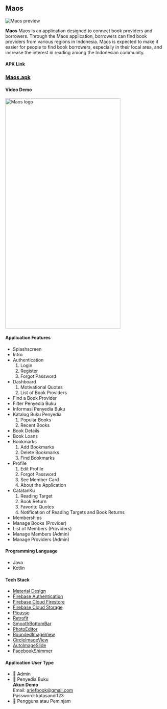 <h2>Maos</h2>
<img src="https://i.imgur.com/NUKx190.png" alt="Maos preview"/>

**Maos** Maos is an application designed to connect book providers and borrowers. Through the Maos application, borrowers can find book providers from various regions in Indonesia. Maos is expected to make it easier for people to find book borrowers, especially in their local area, and increase the interest in reading among the Indonesian community.

#### APK Link
### [Maos.apk](https://drive.google.com/file/d/1YzoT4t5O3HMTXdS1dWz2bHA4z2Ax97Qh/view?usp=sharing)

#### Video Demo
[<img src="https://i.imgur.com/ZSdxLth.jpeg" width="360" height="720" alt="Maos logo"/>](http://www.youtube.com/watch?v=-QP9G_aX8qY "")

#### Application Features
- Splashscreen
- Intro
- Authentication
    1. Login
    2. Register
    3. Forgot Password
- Dashboard
    1. Motivational Quotes
    2. List of Book Providers
- Find a Book Provider
- Filter Penyedia Buku
- Informasi Penyedia Buku
- Katalog Buku Penyedia
    1. Popular Books
    2. Recent Books
- Book Details
- Book Loans
- Bookmarks
    1. Add Bookmarks
    2. Delete Bookmarks
    3. Find Bookmarks
- Profile
    1. Edit Profile
    2. Forgot Password
    3. See Member Card
    4. About the Application
- CatatanKu
    1. Reading Target
    2. Book Return 
    3. Favorite Quotes
    4. Notification of Reading Targets and Book Returns
- Memberships
- Manage Books (Provider)
- List of Members (Providers)
- Manage Members (Admin)
- Manage Providers (Admin)

#### Programming Language
- Java
- Kotlin

#### Tech Stack
- [Material Design](https://material.io/design)
- [Firebase Authentication](https://firebase.google.com/docs/auth)
- [Firebase Cloud Firestore](https://firebase.google.com/docs/firestore)
- [Firebase Cloud Storage](https://firebase.google.com/docs/firestore)
- [Picasso](https://github.com/square/picasso)
- [Retrofit](https://github.com/square/retrofit)
- [SmoothBottomBar](https://github.com/ibrahimsn98/SmoothBottomBar)
- [PhotoEditor](https://github.com/burhanrashid52/PhotoEditor)
- [RoundedImageView](https://github.com/vinc3m1/RoundedImageView)
- [CircleImageView](https://github.com/hdodenhof/CircleImageView)
- [AutoImageSlide](https://github.com/smarteist/Android-Image-Slider)
- [FacebookShimmer](https://github.com/facebook/shimmer-android)

#### Application User Type
- 👱 Admin
- :woman: Penyedia Buku<br>
  **Akun Demo**<br>
  Email: ariefbook@gmail.com<br>
  Password: katasandi123
- :girl: Pengguna atau Peminjam 
